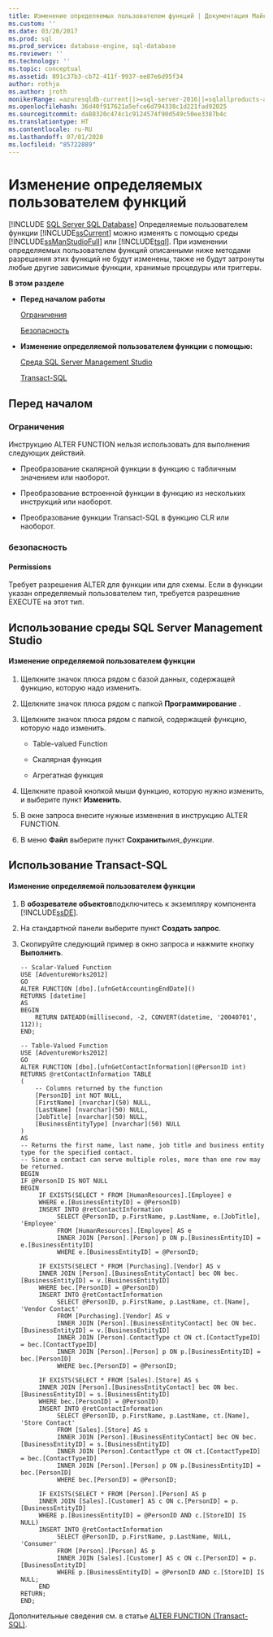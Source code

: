 ```yaml
---
title: Изменение определяемых пользователем функций | Документация Майкрософт
ms.custom: ''
ms.date: 03/20/2017
ms.prod: sql
ms.prod_service: database-engine, sql-database
ms.reviewer: ''
ms.technology: ''
ms.topic: conceptual
ms.assetid: 891c37b3-cb72-411f-9937-ee87e6d95f34
author: rothja
ms.author: jroth
monikerRange: =azuresqldb-current||>=sql-server-2016||=sqlallproducts-allversions||>=sql-server-linux-2017||=azuresqldb-mi-current
ms.openlocfilehash: 36d40f917621a5efce6d794338c1d221fad92025
ms.sourcegitcommit: da88320c474c1c9124574f90d549c50ee3387b4c
ms.translationtype: HT
ms.contentlocale: ru-RU
ms.lasthandoff: 07/01/2020
ms.locfileid: "85722889"
---
```

# <a name="modify-user-defined-functions"></a>Изменение определяемых пользователем функций
[!INCLUDE [SQL Server SQL Database](../../includes/applies-to-version/sql-asdb.md)]
  Определяемые пользователем функции [!INCLUDE[ssCurrent](../../includes/sscurrent-md.md)] можно изменять с помощью среды [!INCLUDE[ssManStudioFull](../../includes/ssmanstudiofull-md.md)] или [!INCLUDE[tsql](../../includes/tsql-md.md)]. При изменении определяемых пользователем функций описанными ниже методами разрешения этих функций не будут изменены, также не будут затронуты любые другие зависимые функции, хранимые процедуры или триггеры.  
  
 **В этом разделе**  
  
-   **Перед началом работы**  
  
     [Ограничения](#Restrictions)  
  
     [Безопасность](#Security)  
  
-   **Изменение определяемой пользователем функции с помощью:**  
  
     [Среда SQL Server Management Studio](#SSMSProcedure)  
  
     [Transact-SQL](#TsqlProcedure)  
  
##  <a name="before-you-begin"></a><a name="BeforeYouBegin"></a> Перед началом  
  
###  <a name="limitations-and-restrictions"></a><a name="Restrictions"></a> Ограничения  
 Инструкцию ALTER FUNCTION нельзя использовать для выполнения следующих действий.  
  
-   Преобразование скалярной функции в функцию с табличным значением или наоборот.  
  
-   Преобразование встроенной функции в функцию из нескольких инструкций или наоборот.  
  
-   Преобразование функции Transact-SQL в функцию CLR или наоборот.  
  
###  <a name="security"></a><a name="Security"></a> безопасность  
  
####  <a name="permissions"></a><a name="Permissions"></a> Permissions  
 Требует разрешения ALTER для функции или для схемы. Если в функции указан определяемый пользователем тип, требуется разрешение EXECUTE на этот тип.  
  
##  <a name="using-sql-server-management-studio"></a><a name="SSMSProcedure"></a> Использование среды SQL Server Management Studio  
  
#### <a name="to-modify-a-user-defined-function"></a>Изменение определяемой пользователем функции  
  
1.  Щелкните значок плюса рядом с базой данных, содержащей функцию, которую надо изменить.  
  
2.  Щелкните значок плюса рядом с папкой **Программирование** .  
  
3.  Щелкните значок плюса рядом с папкой, содержащей функцию, которую надо изменить.  
  
    -   Table-valued Function  
  
    -   Скалярная функция  
  
    -   Агрегатная функция  
  
4.  Щелкните правой кнопкой мыши функцию, которую нужно изменить, и выберите пункт **Изменить**.  
  
5.  В окне запроса внесите нужные изменения в инструкцию ALTER FUNCTION.  
  
6.  В меню **Файл** выберите пункт **Сохранить**_имя_функции_.  

##  <a name="using-transact-sql"></a><a name="TsqlProcedure"></a> Использование Transact-SQL  
  
#### <a name="to-modify-a-user-defined-function"></a>Изменение определяемой пользователем функции  
  
1.  В **обозревателе объектов**подключитесь к экземпляру компонента [!INCLUDE[ssDE](../../includes/ssde-md.md)].  
  
2.  На стандартной панели выберите пункт **Создать запрос**.  
  
3.  Скопируйте следующий пример в окно запроса и нажмите кнопку **Выполнить**.  
  
    ```  
    -- Scalar-Valued Function  
    USE [AdventureWorks2012]  
    GO  
    ALTER FUNCTION [dbo].[ufnGetAccountingEndDate]()  
    RETURNS [datetime]   
    AS   
    BEGIN  
        RETURN DATEADD(millisecond, -2, CONVERT(datetime, '20040701', 112));  
    END;  
    ```  
  
    ```  
    -- Table-Valued Function   
    USE [AdventureWorks2012]  
    GO  
    ALTER FUNCTION [dbo].[ufnGetContactInformation](@PersonID int)  
    RETURNS @retContactInformation TABLE   
    (  
        -- Columns returned by the function  
        [PersonID] int NOT NULL,   
        [FirstName] [nvarchar](50) NULL,   
        [LastName] [nvarchar](50) NULL,   
        [JobTitle] [nvarchar](50) NULL,  
        [BusinessEntityType] [nvarchar](50) NULL  
    )  
    AS   
    -- Returns the first name, last name, job title and business entity type for the specified contact.  
    -- Since a contact can serve multiple roles, more than one row may be returned.  
    BEGIN  
    IF @PersonID IS NOT NULL   
    BEGIN  
         IF EXISTS(SELECT * FROM [HumanResources].[Employee] e   
         WHERE e.[BusinessEntityID] = @PersonID)   
         INSERT INTO @retContactInformation  
              SELECT @PersonID, p.FirstName, p.LastName, e.[JobTitle], 'Employee'  
              FROM [HumanResources].[Employee] AS e  
              INNER JOIN [Person].[Person] p ON p.[BusinessEntityID] = e.[BusinessEntityID]  
              WHERE e.[BusinessEntityID] = @PersonID;  
  
         IF EXISTS(SELECT * FROM [Purchasing].[Vendor] AS v  
         INNER JOIN [Person].[BusinessEntityContact] bec ON bec.[BusinessEntityID] = v.[BusinessEntityID]  
         WHERE bec.[PersonID] = @PersonID)  
         INSERT INTO @retContactInformation  
              SELECT @PersonID, p.FirstName, p.LastName, ct.[Name], 'Vendor Contact'   
              FROM [Purchasing].[Vendor] AS v  
              INNER JOIN [Person].[BusinessEntityContact] bec ON bec.[BusinessEntityID] = v.[BusinessEntityID]  
              INNER JOIN [Person].ContactType ct ON ct.[ContactTypeID] = bec.[ContactTypeID]  
              INNER JOIN [Person].[Person] p ON p.[BusinessEntityID] = bec.[PersonID]  
              WHERE bec.[PersonID] = @PersonID;  
  
         IF EXISTS(SELECT * FROM [Sales].[Store] AS s  
         INNER JOIN [Person].[BusinessEntityContact] bec ON bec.[BusinessEntityID] = s.[BusinessEntityID]  
         WHERE bec.[PersonID] = @PersonID)  
         INSERT INTO @retContactInformation  
              SELECT @PersonID, p.FirstName, p.LastName, ct.[Name], 'Store Contact'   
              FROM [Sales].[Store] AS s  
              INNER JOIN [Person].[BusinessEntityContact] bec ON bec.[BusinessEntityID] = s.[BusinessEntityID]  
              INNER JOIN [Person].ContactType ct ON ct.[ContactTypeID] = bec.[ContactTypeID]  
              INNER JOIN [Person].[Person] p ON p.[BusinessEntityID] = bec.[PersonID]  
              WHERE bec.[PersonID] = @PersonID;  
  
         IF EXISTS(SELECT * FROM [Person].[Person] AS p  
         INNER JOIN [Sales].[Customer] AS c ON c.[PersonID] = p.[BusinessEntityID]  
         WHERE p.[BusinessEntityID] = @PersonID AND c.[StoreID] IS NULL)   
         INSERT INTO @retContactInformation  
              SELECT @PersonID, p.FirstName, p.LastName, NULL, 'Consumer'   
              FROM [Person].[Person] AS p  
              INNER JOIN [Sales].[Customer] AS c ON c.[PersonID] = p.[BusinessEntityID]  
              WHERE p.[BusinessEntityID] = @PersonID AND c.[StoreID] IS NULL;   
         END  
    RETURN;  
    END;  
    ```  
  
 Дополнительные сведения см. в статье [ALTER FUNCTION (Transact-SQL)](../../t-sql/statements/alter-function-transact-sql.md).  
  
  
